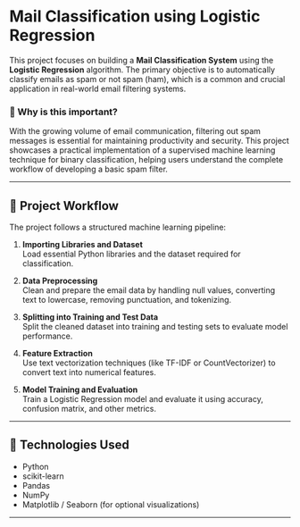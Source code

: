 # Mail Classification using Logistic Regression

This project focuses on building a **Mail Classification System** using the **Logistic Regression** algorithm. The primary objective is to automatically classify emails as spam or not spam (ham), which is a common and crucial application in real-world email filtering systems.

### 📌 Why is this important?

With the growing volume of email communication, filtering out spam messages is essential for maintaining productivity and security. This project showcases a practical implementation of a supervised machine learning technique for binary classification, helping users understand the complete workflow of developing a basic spam filter.

---

## 🚀 Project Workflow

The project follows a structured machine learning pipeline:

1. **Importing Libraries and Dataset**  
   Load essential Python libraries and the dataset required for classification.

2. **Data Preprocessing**  
   Clean and prepare the email data by handling null values, converting text to lowercase, removing punctuation, and tokenizing.

3. **Splitting into Training and Test Data**  
   Split the cleaned dataset into training and testing sets to evaluate model performance.

4. **Feature Extraction**  
   Use text vectorization techniques (like TF-IDF or CountVectorizer) to convert text into numerical features.

5. **Model Training and Evaluation**  
   Train a Logistic Regression model and evaluate it using accuracy, confusion matrix, and other metrics.

---

## 🔧 Technologies Used

- Python
- scikit-learn
- Pandas
- NumPy
- Matplotlib / Seaborn (for optional visualizations)

---
